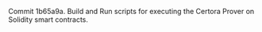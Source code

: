 Commit 1b65a9a.                    Build and Run scripts for executing the Certora Prover on Solidity smart contracts.